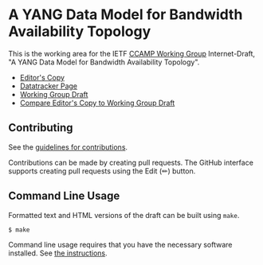 # A YANG Data Model for Bandwidth Availability Topology

This is the working area for the IETF [CCAMP Working Group](https://datatracker.ietf.org/wg/ccamp/documents/) Internet-Draft, "A YANG Data Model for Bandwidth Availability Topology".

* [Editor's Copy](https://ietf-ccamp-wg.github.io/draft-ietf-ccamp-bwa-topo-yang/#go.draft-ietf-ccamp-bwa-topo-yang.html)
* [Datatracker Page](https://datatracker.ietf.org/doc/draft-ietf-ccamp-bwa-topo-yang)
* [Working Group Draft](https://datatracker.ietf.org/doc/html/draft-ietf-ccamp-bwa-topo-yang)
* [Compare Editor's Copy to Working Group Draft](https://ietf-ccamp-wg.github.io/draft-ietf-ccamp-bwa-topo-yang/#go.draft-ietf-ccamp-bwa-topo-yang.diff)


## Contributing

See the
[guidelines for contributions](https://github.com/ietf-ccamp-wg/draft-ietf-ccamp-bwa-topo-yang/blob/main/CONTRIBUTING.md).

Contributions can be made by creating pull requests.
The GitHub interface supports creating pull requests using the Edit (✏) button.


## Command Line Usage

Formatted text and HTML versions of the draft can be built using `make`.

```sh
$ make
```

Command line usage requires that you have the necessary software installed.  See
[the instructions](https://github.com/martinthomson/i-d-template/blob/main/doc/SETUP.md).

